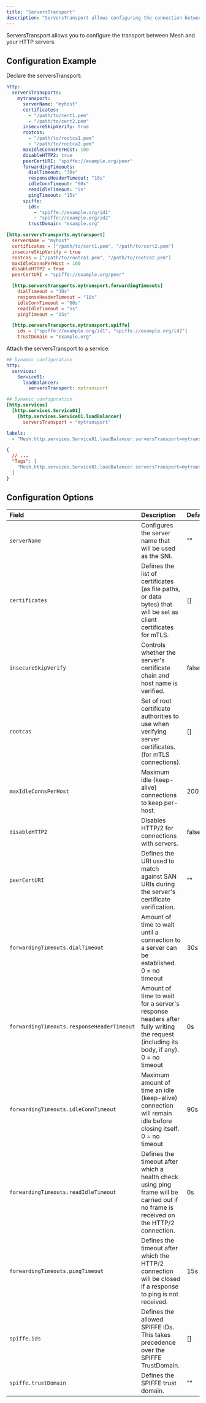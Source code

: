 ```yaml
---
title: "ServersTransport"
description: "ServersTransport allows configuring the connection between Mesh and the HTTP servers."
---
```


ServersTransport allows you to configure the transport between Mesh and your HTTP servers.

## Configuration Example

Declare the serversTransport:

```yaml tab="Structured (YAML)"
http:
  serversTransports:
    mytransport:
      serverName: "myhost"
      certificates:
        - "/path/to/cert1.pem"
        - "/path/to/cert2.pem"
      insecureSkipVerify: true
      rootcas:
        - "/path/to/rootca1.pem"
        - "/path/to/rootca2.pem"
      maxIdleConnsPerHost: 100
      disableHTTP2: true
      peerCertURI: "spiffe://example.org/peer"
      forwardingTimeouts:
        dialTimeout: "30s"
        responseHeaderTimeout: "10s"
        idleConnTimeout: "60s"
        readIdleTimeout: "5s"
        pingTimeout: "15s"
      spiffe:
        ids:
          - "spiffe://example.org/id1"
          - "spiffe://example.org/id2"
        trustDomain: "example.org"
```

```toml tab="Structured (TOML)"
[http.serversTransports.mytransport]
  serverName = "myhost"
  certificates = ["/path/to/cert1.pem", "/path/to/cert2.pem"]
  insecureSkipVerify = true
  rootcas = ["/path/to/rootca1.pem", "/path/to/rootca2.pem"]
  maxIdleConnsPerHost = 100
  disableHTTP2 = true
  peerCertURI = "spiffe://example.org/peer"

  [http.serversTransports.mytransport.forwardingTimeouts]
    dialTimeout = "30s"
    responseHeaderTimeout = "10s"
    idleConnTimeout = "60s"
    readIdleTimeout = "5s"
    pingTimeout = "15s"

  [http.serversTransports.mytransport.spiffe]
    ids = ["spiffe://example.org/id1", "spiffe://example.org/id2"]
    trustDomain = "example.org"
``` 

Attach the serversTransport to a service:

```yaml tab="Structured (YAML)"
## Dynamic configuration
http:
  services:
    Service01:
      loadBalancer:
        serversTransport: mytransport
```

```toml tab="Structured(TOML)"
## Dynamic configuration
[http.services]
  [http.services.Service01]
    [http.services.Service01.loadBalancer]
      serversTransport = "mytransport"
```

```yaml tab="Labels"
labels:
  - "Mesh.http.services.Service01.loadBalancer.serversTransport=mytransport"
```

```json tab="Tags"
{
  // ...
  "Tags": [
    "Mesh.http.services.Service01.loadBalancer.serversTransport=mytransport"
  ]
}
```

## Configuration Options

| Field | Description                                               | Default              | Required |
|:------|:----------------------------------------------------------|:---------------------|:---------|
| `serverName` | Configures the server name that will be used as the SNI. | "" | No |
| `certificates` | Defines the list of certificates (as file paths, or data bytes) that will be set as client certificates for mTLS. | [] | No |
| `insecureSkipVerify` | Controls whether the server's certificate chain and host name is verified. | false  | No |
| `rootcas` | Set of root certificate authorities to use when verifying server certificates. (for mTLS connections). | [] | No |
| `maxIdleConnsPerHost` | Maximum idle (keep-alive) connections to keep per-host. | 200 | No |
| `disableHTTP2` | Disables HTTP/2 for connections with servers. | false | No |
| `peerCertURI` | Defines the URI used to match against SAN URIs during the server's certificate verification. | "" | No |
| `forwardingTimeouts.dialTimeout` | Amount of time to wait until a connection to a server can be established.<br />0 = no timeout | 30s  | No |
| `forwardingTimeouts.responseHeaderTimeout` | Amount of time to wait for a server's response headers after fully writing the request (including its body, if any).<br />0 = no timeout | 0s  | No |
| `forwardingTimeouts.idleConnTimeout` | Maximum amount of time an idle (keep-alive) connection will remain idle before closing itself.<br />0 = no timeout | 90s  | No |
| `forwardingTimeouts.readIdleTimeout` | Defines the timeout after which a health check using ping frame will be carried out if no frame is received on the HTTP/2 connection.  | 0s  | No |
| `forwardingTimeouts.pingTimeout` | Defines the timeout after which the HTTP/2 connection will be closed if a response to ping is not received. | 15s  | No |
| `spiffe.ids` | Defines the allowed SPIFFE IDs.<br />This takes precedence over the SPIFFE TrustDomain. | []  | No |
| `spiffe.trustDomain` | Defines the SPIFFE trust domain. | ""  | No |
